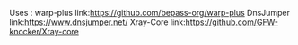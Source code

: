 Uses : 
    warp-plus link:https://github.com/bepass-org/warp-plus
    DnsJumper link:https://www.dnsjumper.net/
    Xray-Core link:https://github.com/GFW-knocker/Xray-core
    

